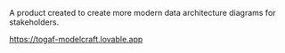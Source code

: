 A product created to create more modern data architecture diagrams for stakeholders.

https://togaf-modelcraft.lovable.app
